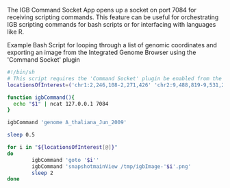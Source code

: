 The IGB Command Socket App opens up a socket on port 7084 for receiving scripting commands. This feature can be useful for orchestrating IGB scripting commands for bash scripts or for interfacing with languages like R.

Example Bash Script for looping through a list of genomic coordinates and exporting an image from the Integrated Genome Browser using the 'Command Socket' plugin

```bash
#!/bin/sh
# This script requires the 'Command Socket' plugin be enabled from the 'Plugins' tab
locationsOfInterest=('chr1:2,246,108-2,271,426' 'chr2:9,488,819-9,531,295' 'chr3:8,407,934-8,454,574' )

function igbCommand(){
  echo "$1" | ncat 127.0.0.1 7084
}

igbCommand 'genome A_thaliana_Jun_2009'

sleep 0.5

for i in "${locationsOfInterest[@]}"
do
        igbCommand 'goto '$i''
        igbCommand 'snapshotmainView /tmp/igbImage-'$i'.png'   
        sleep 2
done
```